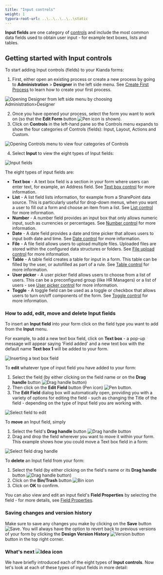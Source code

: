 ```yaml
---
title: "Input controls"
weight: 1
typora-root-url: ..\..\..\..\..\static
---
```


**Input fields** are one category of [controls](../) and include the most common data fields used to obtain user input - for example text boxes, lists and tables.



## Getting started with Input controls ##

To start adding Input controls (fields) to your Kianda forms:

1. First, either open an existing process or create a new process by going to **Administration** > **Designer** in the left side menu. See [Create First Process](/getting-started/create-first-process/) to learn how to create your first process.

![Opening Designer from left side menu by choosing Administration>Designer](/images/administration-designer-inputcont.jpg)

2. Once you have opened your process, select the form you want to work on (so that the **Edit Form** button ![Pen icon](/images/penicon.png) is shown).
2. Click on **Controls** in the left-hand pane so the Controls menu expands to show the four categories of Controls (fields): Input, Layout, Actions and Custom.

![Opening Controls menu to view four categories of Controls](/images/open-controls-cat-trainingprocess.jpg)

4. Select **Input** to view the eight types of Input fields:

![Input fields](/images/input-menu-controls.jpg)

The eight types of input fields are:

- **Text box** - A text box field is a section in your form where users can enter text, for example, an Address field. See [Text box control](/platform/controls/input/textbox/) for more information. 
- **List** - A list field lists information, for example from a SharePoint data source. This is particularly useful for drop-down menus, when you want a user to fill out a form and choose an item from a list. See [List control](/platform/controls/input/list/) for more information.
- **Number** - A number field provides an input box that only allows numeric input, such as currencies or percentages. See [Number control](/platform/controls/input/number/) for more information.
- **Date** - A date field provides a date and time picker that allows users to input both date and time. See [Date control](/platform/controls/input/date/) for more information.
- **File** - A file field allows users to upload multiple files. Uploaded files are stored within the configured data structures or folders. See [File upload control](/platform/controls/input/file-upload/) for more information.
- **Table** - A table field creates a table for input in a form. This table can be filled by the user, or autofilled as part of a rule. See [Table control](/platform/controls/input/table/) for more information.
- **User picker** - A user picker field allows users to choose from a list of users. This can be a preconfigured group (like HR Managers) or a list of users - see [User picker control](/platform/controls/input/user-picker/) for more information.
- **Toggle** - A toggle field can be used as a toggle or checkbox that allows users to turn on/off components of the form. See [Toggle control](/platform/controls/input/toggle/) for more information.



### How to add, edit, move and delete Input fields ###

To insert an **Input field** into your form click on the field type you want to add from the **Input** menu. 

For example, to add a new text box field, click on **Text box** - a pop-up message will appear saying 'Field added' and a new text box with the default name **Text box 1** will be added to your form.

![Inserting a text box field](/images/insert-text-box-input.jpg)

To **edit** whatever type of input field you have added to your form:

1. Select the field (by either clicking on the field name or on the **Drag handle** button ![Drag handle button](/images/draghandlewhite-frame.png))
2. Then click on the **Edit Field** button (Pen icon) ![Pen button](/images/penicon.png). 
3. The **Edit Field** dialog box will automatically open, providing you with a variety of options for editing the field - such as changing the Title of the field - depending on the type of Input field you are working with.

![Select field to edit](/images/select-text-box-edit.jpg)

To **move** an Input field, simply

1. Select the field's **Drag handle** button ![Drag handle button](/images/draghandlewhite-frame.png)
2. Drag and drop the field wherever you want to move it within your form. This example shows how you could move a Text box field in a form:

![Select field drag handle](/images/move-drag-handle.jpg)

To **delete** an Input field from your form:

1. Select the field (by either clicking on the field's name or its **Drag handle** button ![Drag handle button](/images/draghandlewhite-frame.png))
2. Click on the **Bin/Trash** button ![Bin icon](/images/binicon.png) 
3. Click on **OK** to confirm.

You can also view and edit an input field's **Field Properties** by selecting the field - for more details, see [Field Properties](/platform/controls/properties/#field-properties/).

### Saving changes and version history ###
Make sure to save any changes you make by clicking on the **Save** button ![Save](/images/saveprocess.png). You will always have the option to revert back to previous versions of your form by clicking the **Design Version History** ![Version button](/images/version8.png) button in the top right corner.

### What's next  ![Idea icon](/images/18.png) ###

We have briefly introduced each of the eight types of **Input controls**. Now let's look at each of these types of input fields in more detail: